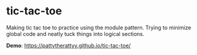 # tic-tac-toe
Making tic tac toe to practice using the module pattern. Trying to minimize global code and neatly tuck things into logical sections.

**Demo**: https://pattytherattyy.github.io/tic-tac-toe/
